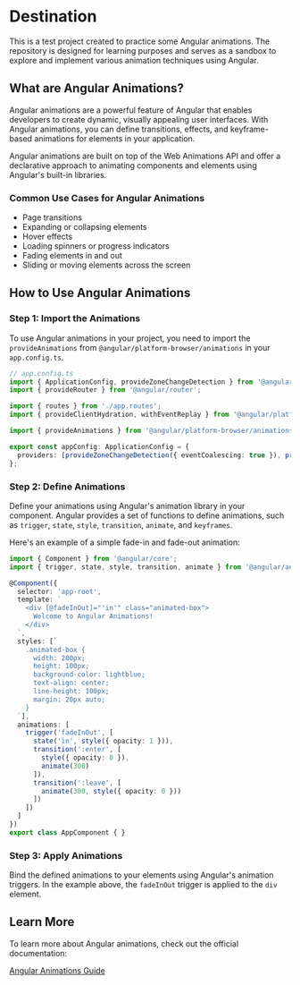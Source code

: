 

# Destination

This is a test project created to practice some Angular animations. The repository is designed for learning purposes and serves as a sandbox to explore and implement various animation techniques using Angular.

## What are Angular Animations?

Angular animations are a powerful feature of Angular that enables developers to create dynamic, visually appealing user interfaces. With Angular animations, you can define transitions, effects, and keyframe-based animations for elements in your application.

Angular animations are built on top of the Web Animations API and offer a declarative approach to animating components and elements using Angular's built-in libraries.

### Common Use Cases for Angular Animations
- Page transitions
- Expanding or collapsing elements
- Hover effects
- Loading spinners or progress indicators
- Fading elements in and out
- Sliding or moving elements across the screen

## How to Use Angular Animations

### Step 1: Import the Animations 
To use Angular animations in your project, you need to import the `provideAnimations` from `@angular/platform-browser/animations` in your `app.config.ts`.

```typescript
// app.config.ts
import { ApplicationConfig, provideZoneChangeDetection } from '@angular/core';
import { provideRouter } from '@angular/router';

import { routes } from './app.routes';
import { provideClientHydration, withEventReplay } from '@angular/platform-browser';

import { provideAnimations } from '@angular/platform-browser/animations';

export const appConfig: ApplicationConfig = {
  providers: [provideZoneChangeDetection({ eventCoalescing: true }), provideRouter(routes), provideClientHydration(withEventReplay()),provideAnimations()]
};

```

### Step 2: Define Animations
Define your animations using Angular's animation library in your component. Angular provides a set of functions to define animations, such as `trigger`, `state`, `style`, `transition`, `animate`, and `keyframes`.

Here's an example of a simple fade-in and fade-out animation:

```typescript
import { Component } from '@angular/core';
import { trigger, state, style, transition, animate } from '@angular/animations';

@Component({
  selector: 'app-root',
  template: `
    <div [@fadeInOut]="'in'" class="animated-box">
      Welcome to Angular Animations!
    </div>
  `,
  styles: [`
    .animated-box {
      width: 200px;
      height: 100px;
      background-color: lightblue;
      text-align: center;
      line-height: 100px;
      margin: 20px auto;
    }
  `],
  animations: [
    trigger('fadeInOut', [
      state('in', style({ opacity: 1 })),
      transition(':enter', [
        style({ opacity: 0 }),
        animate(300)
      ]),
      transition(':leave', [
        animate(300, style({ opacity: 0 }))
      ])
    ])
  ]
})
export class AppComponent { }
```

### Step 3: Apply Animations
Bind the defined animations to your elements using Angular's animation triggers. In the example above, the `fadeInOut` trigger is applied to the `div` element.


## Learn More
To learn more about Angular animations, check out the official documentation:

[Angular Animations Guide](https://angular.dev/api/animations/animation)

